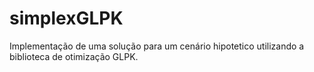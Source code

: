 # simplexGLPK


Implementação de uma solução para um cenário hipotetico utilizando a biblioteca de otimização GLPK.
